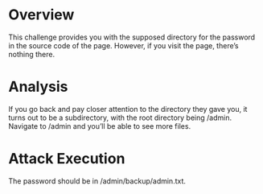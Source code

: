 # Overview
This challenge provides you with the supposed directory for the password in the source code of the page.
However, if you visit the page, there’s nothing there.

# Analysis
If you go back and pay closer attention to the directory they gave you, it turns out to be a subdirectory, with the root directory being /admin. Navigate to /admin and you’ll be able to see more files.

# Attack Execution
The password should be in /admin/backup/admin.txt.
